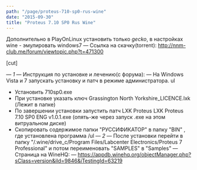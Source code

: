 ```yaml
---
path: "/page/proteus-710-sp0-rus-wine"
date: "2015-09-30"
title: "Proteus 7.10 SP0 Rus Wine"
---
```

Дополнительно в PlayOnLinux установить только *gecko*, в настройках wine - эмулировать windows7
— Ссылка на скачку(torrent): http://nnm-club.me/forum/viewtopic.php?t=471300

[cut]

—  *1*
— Инструкция по установке и лечению(с форума):
— На Windows Vista и 7 запускать установку и патч в режиме администратора.
ul
* Установить 710sp0.exe
* При установке указать ключ Grassington North Yorkshire_LICENCE.lxk (Лежит в папке)
* По завершении установки запустить патч LXK Proteus LXK Proteus 7.10 SP0 ENG v1.0.1.exe (опять-же через запуск .exe на этом витруальном диске)
* Скопировать содержимое папки "РУССИФИКАТОР" в папку "BIN" , где установлена программа
/ul
—  *2*
— После установки перейти в папку
"/.wine/drive_c/Program Files/Labcenter Electronics/Proteus 7 Professional" и потом переименовать "SAMPLES" в "Samples"
— Страница на WineHQ:
— https://appdb.winehq.org/objectManager.php?sClass=version&iId=9846&iTestingId=63219

